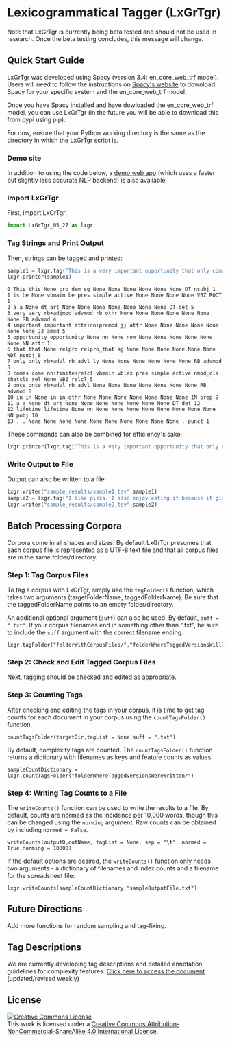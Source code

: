 # Lexicogrammatical Tagger (LxGrTgr)
Note that LxGrTgr is currently being beta tested and should not be used in research. Once the beta testing concludes, this message will change.
## Quick Start Guide
LxGrTgr was developed using Spacy (version 3.4; en_core_web_trf model). Users will need to follow the instructions on [Spacy's website](https://spacy.io/usage) to download Spacy for your specific system and the en_core_web_trf model.

Once you have Spacy installed and have dowloaded the en_core_web_trf model, you can use LxGrTgr (in the future you will be able to download this from pypi using pip).

For now, ensure that your Python working directory is the same as the directory in which the LxGrTgr script is.

### Demo site
In addition to using the code below, a <a href="https://kristopherkyle.pythonanywhere.com/" target="_blank">demo web app</a> (which uses a faster but slightly less accurate NLP backend) is also available.

### Import LxGrTgr
First, import LxGrTgr:
```python
import LxGrTgr_05_27 as lxgr
```

### Tag Strings and Print Output 
Then, strings can be tagged and printed:

```python
sample1 = lxgr.tag("This is a very important opportunity that only comes once in a lifetime.")
lxgr.printer(sample1)
```
```
0 This this None pro dem sg None None None None None None DT nsubj 1
1 is be None vbmain be pres simple active None None None None VBZ ROOT 1
2 a a None dt art None None None None None None None DT det 5
3 very very rb+adjmod|advmod rb othr None None None None None None None RB advmod 4
4 important important attr+nn+premod jj attr None None None None None None None JJ amod 5
5 opportunity opportunity None nn None nom None None None None None None NN attr 1
6 that that None relpro relpro_that sg None None None None None None WDT nsubj 8
7 only only rb+advl rb advl ly None None None None None None RB advmod 8
8 comes come nn+finite+relcl vbmain vblex pres simple active nmod_cls thatcls rel None VBZ relcl 5
9 once once rb+advl rb advl None None None None None None None RB advmod 8
10 in in None in in_othr None None None None None None None IN prep 9
11 a a None dt art None None None None None None None DT det 12
12 lifetime lifetime None nn None None None None None None None None NN pobj 10
13 . . None None None None None None None None None None . punct 1
```

These commands can also be combined for efficiency's sake:
```python
lxgr.printer(lxgr.tag("This is a very important opportunity that only comes once in a lifetime."))
```

### Write Output to File
Output can also be written to a file:
```python
lxgr.writer("sample_results/sample1.tsv",sample1)
sample2 = lxgr.tag("I like pizza. I also enjoy eating it because it gives me a reason to drink beer.")
lxgr.writer("sample_results/sample2.tsv",sample2)
```
## Batch Processing Corpora
Corpora come in all shapes and sizes. By default LxGrTgr presumes that each corpus file is represented as a UTF-8 text file and that all corpus files are in the same folder/directory. 

### Step 1: Tag Corpus Files
To tag a corpus with LxGrTgr, simply use the `tagFolder()` function, which takes two arguments (targetFolderName, taggedFolderName). Be sure that the taggedFolderName points to an empty folder/directory. 

An additional optional argument (`suff`) can also be used. By default, `suff = ".txt"`. If your corpus filenames end in something other than ".txt", be sure to include the `suff` argument with the correct filename ending. 
```
lxgr.tagFolder("folderWithCorpusFiles/","folderWhereTaggedVersionsWillBeWritten/")
```
### Step 2: Check and Edit Tagged Corpus Files
Next, tagging should be checked and edited as appropriate.

### Step 3: Counting Tags
After checking and editing the tags in your corpus, it is time to get tag counts for each document in your corpus using the `countTagsFolder()` function.
```
countTagsFolder(targetDir,tagList = None,suff = ".txt")
```
By default, complexity tags are counted. The `countTagsFolder()` function returns a dictionary with filenames as keys and feature counts as values.

```
sampleCountDictionary = lxgr.countTagsFolder("folderWhereTaggedVersionsWereWritten/")
```
### Step 4: Writing Tag Counts to a File
The `writeCounts()` function can be used to write the results to a file. By default, counts are normed as the incidence per 10,000 words, though this can be changed using the `norming` argument. Raw counts can be obtained by including `normed = False`.

`writeCounts(outputD,outName, tagList = None, sep = "\t", normed = True,norming = 10000)`

If the default options are desired, the `writeCounts()` function only needs two arguments - a dictionary of filenames and index counts and a filename for the spreadsheet file:

```
lxgr.writeCounts(sampleCountDictionary,"sampleOutputFile.txt")
```


## Future Directions
Add more functions for random sampling and tag-fixing.

## Tag Descriptions
We are currently developing tag descriptions and detailed annotation guidelines for complexity features. <a href="https://lcr-ads-lab.github.io/LxGrTagger-Documentation/" target="_blank">Click here to access the document</a> (updated/revised weekly)

## License
<a rel="license" href="http://creativecommons.org/licenses/by-nc-sa/4.0/"><img alt="Creative Commons License" style="border-width:0" src="https://i.creativecommons.org/l/by-nc-sa/4.0/88x31.png" /></a><br />This work is licensed under a <a rel="license" href="http://creativecommons.org/licenses/by-nc-sa/4.0/">Creative Commons Attribution-NonCommercial-ShareAlike 4.0 International License</a>.